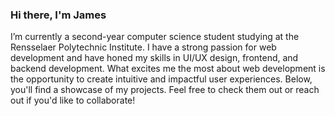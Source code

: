 ### Hi there, I'm James

I’m currently a second-year computer science student studying at the Rensselaer Polytechnic Institute. I have a strong passion for web development and have honed my skills in UI/UX design, frontend, and backend development.
What excites me the most about web development is the opportunity to create intuitive and impactful user experiences. Below, you'll find a showcase of my projects. Feel free to check them out or reach out if you'd like to collaborate!

<!--
**AZ0228/AZ0228** is a ✨ _special_ ✨ repository because its `README.md` (this file) appears on your GitHub profile.

Here are some ideas to get you started:

- 🔭 I’m currently working on ...
- 🌱 I’m currently learning ...
- 👯 I’m looking to collaborate on ...
- 🤔 I’m looking for help with ...
- 💬 Ask me about ...
- 📫 How to reach me: ...
- 😄 Pronouns: ...
- ⚡ Fun fact: ...
-->

